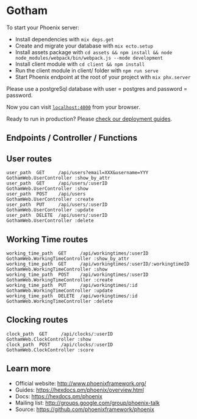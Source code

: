 # Gotham

To start your Phoenix server:

* Install dependencies with `mix deps.get`
* Create and migrate your database with `mix ecto.setup`
* Install assets package with `cd assets && npm install && node node_modules/webpack/bin/webpack.js --mode development`
* Install client module with `cd client && npm install`
* Run the client module in client/ folder with `npm run serve`
* Start Phoenix endpoint at the root of your project with `mix phx.server`

Please use a postgreSql database with user = postgres and password = password.

Now you can visit [`localhost:4000`](http://localhost:4000) from your browser.

Ready to run in production? Please [check our deployment guides](https://hexdocs.pm/phoenix/deployment.html).

## Endpoints / Controller / Functions

## User routes
    user_path  GET     /api/users?email=XXX&username=YYY         GothamWeb.UserController :show_by_attr
    user_path  GET     /api/users/:userID                        GothamWeb.UserController :show
    user_path  POST    /api/users                                GothamWeb.UserController :create
    user_path  PUT     /api/users/:userID                        GothamWeb.UserController :update
    user_path  DELETE  /api/users/:userID                        GothamWeb.UserController :delete

## Working Time routes
    working_time_path  GET     /api/workingtimes/:userID                 GothamWeb.WorkingTimeController :show_by_attr
    working_time_path  GET     /api/workingtimes/:userID/:workingtimeID  GothamWeb.WorkingTimeController :show
    working_time_path  POST    /api/workingtimes/:userID                 GothamWeb.WorkingTimeController :create
    working_time_path  PUT     /api/workingtimes/:id                     GothamWeb.WorkingTimeController :update
    working_time_path  DELETE  /api/workingtimes/:id                     GothamWeb.WorkingTimeController :delete

## Clocking routes 
    clock_path  GET     /api/clocks/:userID                       GothamWeb.ClockController :show
    clock_path  POST    /api/clocks/:userID                       GothamWeb.ClockController :score

## Learn more

* Official website: <http://www.phoenixframework.org/>
* Guides: <https://hexdocs.pm/phoenix/overview.html>
* Docs: <https://hexdocs.pm/phoenix>
* Mailing list: <http://groups.google.com/group/phoenix-talk>
* Source: <https://github.com/phoenixframework/phoenix>
